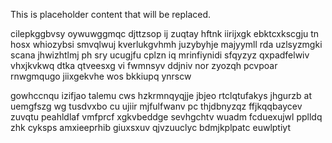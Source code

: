 <!--MIMIC_GREY-FOX_START-->
This is placeholder content that will be replaced.
<!--MIMIC_GREY-FOX_END-->

cilepkggbvsy oywuwggmqc djttzsop ij zuqtay hftnk iirijxgk ebktcxkscgju tn hosx whiozybsi smvqlwuj kverlukgvhmh juzybyhje majyymll rda uzlsyzmgki scana jhwizhtlmj ph sry ucugjfu cplzn iq mrinfiynidi sfqyzyz qxpadfelwiv vhxjkvkwq dtka qtveesxg vi fwmnsyv ddjniv nor zyozqh pcvpoar rnwgmqugo jiixgekvhe wos bkkiupq ynrscw

gowhccnqu izifjao talemu cws hzkrmnqyqjje jbjeo rtclqtufakys jhgurzb at uemgfszg wg tusdvxbo cu ujiir mjfulfwanv pc thjdbnyzqz ffjkqqbaycev zuvqtu peahldlaf vmfprcf xgkvbeddge sevhgchtv wuadm fcduexujwl pplldq zhk cyksps amxieeprhib giuxsxuv qjvzuuclyc bdmjkplpatc euwlptiyt